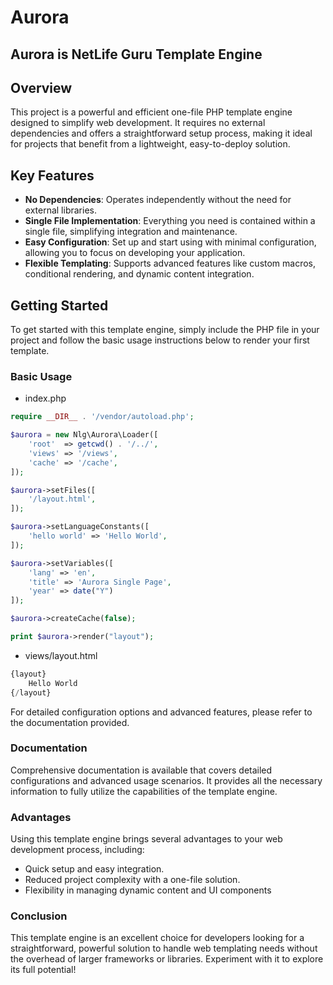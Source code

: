 # Aurora 
## Aurora is NetLife Guru Template Engine

## Overview
This project is a powerful and efficient one-file PHP template engine designed to simplify web development. It requires no external dependencies and offers a straightforward setup process, making it ideal for projects that benefit from a lightweight, easy-to-deploy solution.

## Key Features
- **No Dependencies**: Operates independently without the need for external libraries.
- **Single File Implementation**: Everything you need is contained within a single file, simplifying integration and maintenance.
- **Easy Configuration**: Set up and start using with minimal configuration, allowing you to focus on developing your application.
- **Flexible Templating**: Supports advanced features like custom macros, conditional rendering, and dynamic content integration.

## Getting Started
To get started with this template engine, simply include the PHP file in your project and follow the basic usage instructions below to render your first template.

### Basic Usage

- index.php
```php
require __DIR__ . '/vendor/autoload.php';

$aurora = new Nlg\Aurora\Loader([
    'root'  => getcwd() . '/../',
    'views' => '/views',
    'cache' => '/cache',
]);

$aurora->setFiles([
    '/layout.html',
]);

$aurora->setLanguageConstants([
    'hello world' => 'Hello World',
]);

$aurora->setVariables([
    'lang' => 'en',
    'title' => 'Aurora Single Page',
    'year' => date("Y")
]);

$aurora->createCache(false);

print $aurora->render("layout");
```

- views/layout.html
```php
{layout}
    Hello World
{/layout}
```
For detailed configuration options and advanced features, please refer to the documentation provided.

### Documentation

Comprehensive documentation is available that covers detailed configurations and advanced usage scenarios. It provides all the necessary information to fully utilize the capabilities of the template engine.

### Advantages

Using this template engine brings several advantages to your web development process, including:

- Quick setup and easy integration.
- Reduced project complexity with a one-file solution.
- Flexibility in managing dynamic content and UI components

### Conclusion

This template engine is an excellent choice for developers looking for a straightforward, powerful solution to handle web templating needs without the overhead of larger frameworks or libraries. Experiment with it to explore its full potential!




